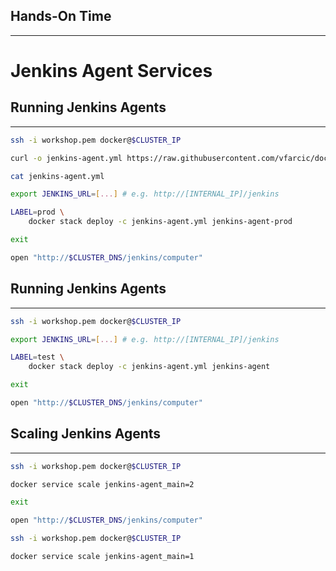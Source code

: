 ## Hands-On Time

---

# Jenkins Agent Services


## Running Jenkins Agents

---

```bash
ssh -i workshop.pem docker@$CLUSTER_IP

curl -o jenkins-agent.yml https://raw.githubusercontent.com/vfarcic/docker-flow-stacks/master/jenkins/vfarcic-jenkins-agent.yml

cat jenkins-agent.yml

export JENKINS_URL=[...] # e.g. http://[INTERNAL_IP]/jenkins

LABEL=prod \
    docker stack deploy -c jenkins-agent.yml jenkins-agent-prod

exit

open "http://$CLUSTER_DNS/jenkins/computer"
```


## Running Jenkins Agents

---

```bash
ssh -i workshop.pem docker@$CLUSTER_IP

export JENKINS_URL=[...] # e.g. http://[INTERNAL_IP]/jenkins

LABEL=test \
    docker stack deploy -c jenkins-agent.yml jenkins-agent

exit

open "http://$CLUSTER_DNS/jenkins/computer"
```


## Scaling Jenkins Agents

---

```bash
ssh -i workshop.pem docker@$CLUSTER_IP

docker service scale jenkins-agent_main=2

exit

open "http://$CLUSTER_DNS/jenkins/computer"

ssh -i workshop.pem docker@$CLUSTER_IP

docker service scale jenkins-agent_main=1
```
